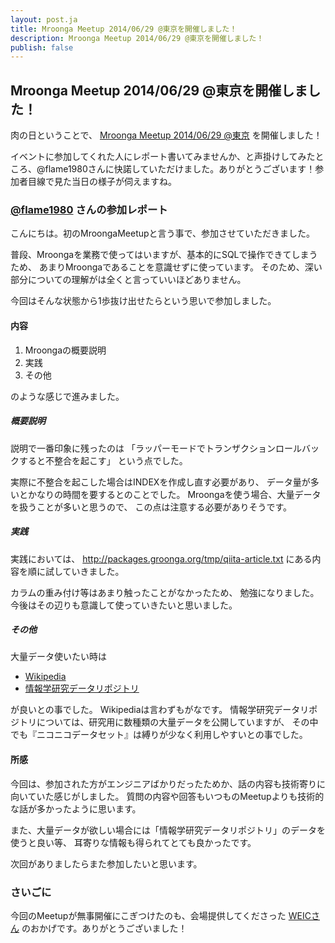 ```yaml
---
layout: post.ja
title: Mroonga Meetup 2014/06/29 @東京を開催しました！
description: Mroonga Meetup 2014/06/29 @東京を開催しました！
publish: false
---
```


Mroonga Meetup 2014/06/29 @東京を開催しました！
-----------------------------------------------

肉の日ということで、 [Mroonga Meetup 2014/06/29
@東京](http://atnd.org/events/51848) を開催しました！

イベントに参加してくれた人にレポート書いてみませんか、と声掛けしてみたところ、@flame1980さんに快諾していただけました。ありがとうございます！参加者目線で見た当日の様子が伺えますね。

### [@flame1980](https://twitter.com/flame1980) さんの参加レポート

こんにちは。初のMroongaMeetupと言う事で、参加させていただきました。

普段、Mroongaを業務で使ってはいますが、基本的にSQLで操作できてしまうため、
あまりMroongaであることを意識せずに使っています。
そのため、深い部分についての理解がは全くと言っていいほどありません。

今回はそんな状態から1歩抜け出せたらという思いで参加しました。

#### 内容

1.  Mroongaの概要説明
2.  実践
3.  その他

のような感じで進みました。

##### 概要説明

説明で一番印象に残ったのは
「ラッパーモードでトランザクションロールバックすると不整合を起こす」
という点でした。

実際に不整合を起こした場合はINDEXを作成し直す必要があり、
データ量が多いとかなりの時間を要するとのことでした。
Mroongaを使う場合、大量データを扱うことが多いと思うので、
この点は注意する必要がありそうです。

##### 実践

実践においては、
http://packages.groonga.org/tmp/qiita-article.txt
にある内容を順に試していきました。

カラムの重み付け等はあまり触ったことがなかったため、
勉強になりました。
今後はその辺りも意識して使っていきたいと思いました。

##### その他

大量データ使いたい時は

-   [Wikipedia](http://ja.wikipedia.org/wiki/Wikipedia:%E3%83%87%E3%83%BC%E3%82%BF%E3%83%99%E3%83%BC%E3%82%B9%E3%83%80%E3%82%A6%E3%83%B3%E3%83%AD%E3%83%BC%E3%83%89)
-   [情報学研究データリポジトリ](http://www.nii.ac.jp/cscenter/idr/)

が良いとの事でした。
Wikipediaは言わずもがなです。
情報学研究データリポジトリについては、研究用に数種類の大量データを公開していますが、
その中でも『ニコニコデータセット』は縛りが少なく利用しやすいとの事でした。

#### 所感

今回は、参加された方がエンジニアばかりだったためか、話の内容も技術寄りに向いていた感じがしました。
質問の内容や回答もいつものMeetupよりも技術的な話が多かったように思います。

また、大量データが欲しい場合には「情報学研究データリポジトリ」のデータを使うと良い等、
耳寄りな情報も得られてとても良かったです。

次回がありましたらまた参加したいと思います。

### さいごに

今回のMeetupが無事開催にこぎつけたのも、会場提供してくださった
[WEICさん](http://www.weic.jp/) のおかげです。ありがとうございました！
